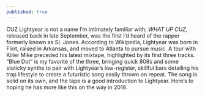 ```yaml
---
published: true
---
```

<p class="p1">CUZ Lightyear is not a name I&rsquo;m intimately familiar with; <em>WHAT UP CUZ</em>, released back in late September, was the first I&rsquo;d heard of the rapper formerly known as SL Jones. According to Wikipedia, Lightyear was born in Flint, raised in Arkansas, and moved to Atlanta to pursue music. A tour with Killer Mike preceded his latest mixtape, highlighted by its first three tracks. &ldquo;Blue Dot&rdquo; is my favorite of the three, bringing quick 808s and some staticky synths to pair with Lightyear&rsquo;s low-register, skillful bars detailing his trap lifestyle to create a futuristic song easily thrown on repeat. The song is solid on its own, and the tape is a good introduction to Lightyear. Here&rsquo;s to hoping he has more like this on the way in 2018.</p>
